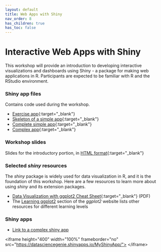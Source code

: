 ```yaml
---
layout: default
title: Web Apps with Shiny
nav_order: 8
has_children: true
has_toc: false
---
```


# Interactive Web Apps with Shiny

This workshop will provide an introduction to developing interactive visualizations and dashboards using Shiny - a package for making web applications in R. Participants are expected to be familiar with R and the RStudio environment.

### Shiny app files
Contains code used during the workshop.
- [Exercise app](exercise/app.R){:target="_blank"}
- [Skeleton of a simple app](skeleton/app.R){:target="_blank"}
- [Complete simple app](simple/app.R){:target="_blank"}
- [Complex app](complex/app.R){:target="_blank"}

### Workshop slides
Slides for the introductory portion, in [HTML format](../slides/r-viz.html){:target="_blank"}

### Selected _shiny_ resources
The _shiny_ package is widely used for data visualization in R, and it is the foundation of this workshop. Here are a few resources to learn more about using _shiny_ and its extension packages.

- [Data Visualization with ggplot2 Cheat Sheet](https://www.maths.usyd.edu.au/u/UG/SM/STAT3022/r/current/Misc/data-visualization-2.1.pdf){:target="_blank"} (PDF)
- The [Learning ggplot2](https://ggplot2.tidyverse.org/#learning-ggplot2) section of the _ggplot2_ website lists other resources for different learning levels


### Shiny apps
 - [Link to a complex shiny app](http://206.12.92.126:8838/gapminder/)

&lt;iframe height="400" width="100%" frameborder="no" src="https://datasciencegenie.shinyapps.io/MyShinyApp/"> &lt;/iframe>
